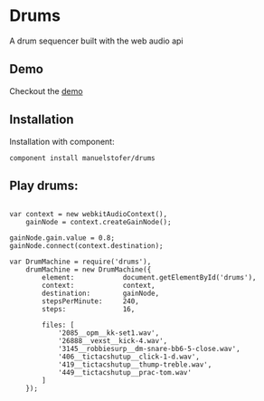 # Drums

  A drum sequencer built with the web audio api

## Demo

Checkout the [demo](http://manuelstofer.github.com/drums/)

## Installation

Installation with component:

```
component install manuelstofer/drums
```

## Play drums:
```JS

var context = new webkitAudioContext(),
    gainNode = context.createGainNode();

gainNode.gain.value = 0.8;
gainNode.connect(context.destination);

var DrumMachine = require('drums'),
    drumMachine = new DrumMachine({
        element:            document.getElementById('drums'),
        context:            context,
        destination:        gainNode,
        stepsPerMinute:     240,
        steps:              16,
    
        files: [
            '2085__opm__kk-set1.wav',
            '26888__vexst__kick-4.wav',
            '3145__robbiesurp__dm-snare-bb6-5-close.wav',
            '406__tictacshutup__click-1-d.wav',
            '419__tictacshutup__thump-treble.wav',
            '449__tictacshutup__prac-tom.wav'
        ]
    });

```

